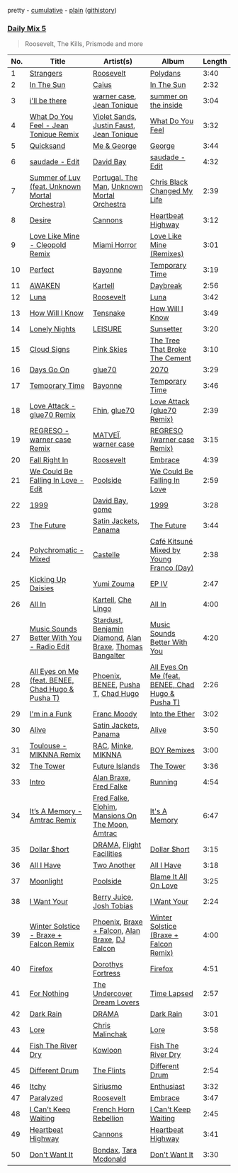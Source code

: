 pretty - [cumulative](/playlists/cumulative/Daily%20Mix%205.md) - [plain](/playlists/plain/37i9dQZF1E36TO0q54WsJv) ([githistory](https://github.githistory.xyz/vitokorn/spotify-playlist-archive/blob/master/playlists/plain/37i9dQZF1E36TO0q54WsJv))

### [Daily Mix 5](https://open.spotify.com/playlist/37i9dQZF1E36TO0q54WsJv)

> Roosevelt, The Kills, Prismode and more

| No. | Title | Artist(s) | Album | Length |
|---|---|---|---|---|
| 1 | [Strangers](https://open.spotify.com/track/6VS4OTcpylKl984tzFYC11) | [Roosevelt](https://open.spotify.com/artist/4AQrqVz6BYwy29iMxcGtx7) | [Polydans](https://open.spotify.com/album/4jsQ9yGCEyEjjQzcsICK2U) | 3:40 |
| 2 | [In The Sun](https://open.spotify.com/track/2oOsMm1b1DchtPDNEjLBcm) | [Caius](https://open.spotify.com/artist/4IQxLwHL2e8JRPQ1kbMuwi) | [In The Sun](https://open.spotify.com/album/6mY2Yfw2UaryA7F8KherNy) | 2:32 |
| 3 | [i'll be there](https://open.spotify.com/track/7tYRwRp2IS41nUQHW6UMuL) | [warner case](https://open.spotify.com/artist/106OuakzOxxbXTuigEEf01), [Jean Tonique](https://open.spotify.com/artist/6BVLQfvzlvlNZ43WjbFgbI) | [summer on the inside](https://open.spotify.com/album/1bkPNy0jxEKPG7nSTn5Saa) | 3:04 |
| 4 | [What Do You Feel - Jean Tonique Remix](https://open.spotify.com/track/4QEbcJ9BIiiFgch6so8IDt) | [Violet Sands](https://open.spotify.com/artist/2BgfmFeY6Pr3Eu5jgG1MT6), [Justin Faust](https://open.spotify.com/artist/3txM1X4je9gqlxE9IKqVsl), [Jean Tonique](https://open.spotify.com/artist/6BVLQfvzlvlNZ43WjbFgbI) | [What Do You Feel](https://open.spotify.com/album/7hJmP7xJHi6dOEmpyhzmSI) | 3:32 |
| 5 | [Quicksand](https://open.spotify.com/track/62rryUWfIksNhJ4CQkEehN) | [Me & George](https://open.spotify.com/artist/4VYA3yEmxcU2ElaVRPHGFv) | [George](https://open.spotify.com/album/25bwSrjGoIdinBG254QlB6) | 3:44 |
| 6 | [saudade - Edit](https://open.spotify.com/track/3ecmX9cdy5NKeoE4GwLoV3) | [David Bay](https://open.spotify.com/artist/5yHK7mClF5i8Jabk8IKISo) | [saudade - Edit](https://open.spotify.com/album/71QyRx58NvssqPyzBQq9B3) | 4:32 |
| 7 | [Summer of Luv (feat. Unknown Mortal Orchestra)](https://open.spotify.com/track/2PKbC4uFUY1tcBABpGZ8GQ) | [Portugal. The Man](https://open.spotify.com/artist/4kI8Ie27vjvonwaB2ePh8T), [Unknown Mortal Orchestra](https://open.spotify.com/artist/1LeVJ5GPeYDOVUjxx1y7Rp) | [Chris Black Changed My Life](https://open.spotify.com/album/6A7Q0GFiU2ckojqk5QsXWX) | 2:39 |
| 8 | [Desire](https://open.spotify.com/track/4Itmh4lyIIbIwxaNA7W1pi) | [Cannons](https://open.spotify.com/artist/7FtCyCJCJaxabYO7Uyda5B) | [Heartbeat Highway](https://open.spotify.com/album/1mBlpKV5enWAZdQxBqZ96r) | 3:12 |
| 9 | [Love Like Mine - Cleopold Remix](https://open.spotify.com/track/7d0VJeMvhtTwnm7h5qBzXo) | [Miami Horror](https://open.spotify.com/artist/0Z5pcmXDCKTrFWLnDChC37) | [Love Like Mine (Remixes)](https://open.spotify.com/album/7i87NP7K6Hlrfg80bmpjSs) | 3:01 |
| 10 | [Perfect](https://open.spotify.com/track/2bAZx1704rpD2K0Uhtzei0) | [Bayonne](https://open.spotify.com/artist/6BbqU3r1G2mwkRIfIbkCek) | [Temporary Time](https://open.spotify.com/album/7MubkMOdmjOhRF36dpVQNM) | 3:19 |
| 11 | [AWAKEN](https://open.spotify.com/track/0k1fodghuD7tnthBqLtzwk) | [Kartell](https://open.spotify.com/artist/3E4UsjXgFv2GdwshMkkJze) | [Daybreak](https://open.spotify.com/album/2fl52wlcdpihJq265RoeYq) | 2:56 |
| 12 | [Luna](https://open.spotify.com/track/37q95xoPlZZzzymKJmEFIB) | [Roosevelt](https://open.spotify.com/artist/4AQrqVz6BYwy29iMxcGtx7) | [Luna](https://open.spotify.com/album/25Bmht81AZbFSbNzHOgw8j) | 3:42 |
| 13 | [How Will I Know](https://open.spotify.com/track/5lTOYADoL5tJq6SZcqXRnw) | [Tensnake](https://open.spotify.com/artist/75nC6MXUalYZSOd7OfNkwq) | [How Will I Know](https://open.spotify.com/album/74Nkxj48PhowNWMxoIz9SH) | 3:49 |
| 14 | [Lonely Nights](https://open.spotify.com/track/1SJ7eKG6Ha5opLNxlXXvwa) | [LEISURE](https://open.spotify.com/artist/7b04D0yLktCUpvxQBhmG7R) | [Sunsetter](https://open.spotify.com/album/2jzhUfQcf0ypdVTs5eViUU) | 3:20 |
| 15 | [Cloud Signs](https://open.spotify.com/track/0982xNnzZyLjJ0JQdddXRD) | [Pink Skies](https://open.spotify.com/artist/52hSI2C4N5tiTqSRIvWfyV) | [The Tree That Broke The Cement](https://open.spotify.com/album/6Kqv9CThk8QdRUjs68xrY2) | 3:10 |
| 16 | [Days Go On](https://open.spotify.com/track/7qiFuN7C4ty1O8A7rEcZtR) | [glue70](https://open.spotify.com/artist/3AsWxxZTFPoCFxM1s8Lg1J) | [2070](https://open.spotify.com/album/775nPqtiKfQWKbJ38Tew60) | 3:29 |
| 17 | [Temporary Time](https://open.spotify.com/track/2qP8wMwiorjNITToBhgFna) | [Bayonne](https://open.spotify.com/artist/6BbqU3r1G2mwkRIfIbkCek) | [Temporary Time](https://open.spotify.com/album/35BEwr3ZgFkb89FF6EhL3Y) | 3:46 |
| 18 | [Love Attack - glue70 Remix](https://open.spotify.com/track/6eD9yDlq57sjGY8FFw6wB3) | [Fhin](https://open.spotify.com/artist/5bvwbAyrx6Yk8oLHqOnJ9p), [glue70](https://open.spotify.com/artist/3AsWxxZTFPoCFxM1s8Lg1J) | [Love Attack (glue70 Remix)](https://open.spotify.com/album/1TRg6nauHXePglAfIn0OzC) | 2:39 |
| 19 | [REGRESO - warner case Remix](https://open.spotify.com/track/3U7ZzaQjslHlHybw9jXQI8) | [MATVEÏ](https://open.spotify.com/artist/2c8JocB8eI6cCGaF5xGoT1), [warner case](https://open.spotify.com/artist/106OuakzOxxbXTuigEEf01) | [REGRESO (warner case Remix)](https://open.spotify.com/album/1sM6L8knIz2qufXE6wi9TD) | 3:15 |
| 20 | [Fall Right In](https://open.spotify.com/track/5NqxYiQuZFRIlhZmNVQEPX) | [Roosevelt](https://open.spotify.com/artist/4AQrqVz6BYwy29iMxcGtx7) | [Embrace](https://open.spotify.com/album/1JiflktVuDJ5OQkX6QFQRs) | 4:39 |
| 21 | [We Could Be Falling In Love - Edit](https://open.spotify.com/track/1GG5oCmzdmD2bNV67wwCsT) | [Poolside](https://open.spotify.com/artist/5szdY7KaSi7epwyffrbV8c) | [We Could Be Falling In Love](https://open.spotify.com/album/6EuHWsdfuK3DUzxyT36B7L) | 2:59 |
| 22 | [1999](https://open.spotify.com/track/5ABy6tQKNoAAZfwStB0DcS) | [David Bay](https://open.spotify.com/artist/5yHK7mClF5i8Jabk8IKISo), [gome](https://open.spotify.com/artist/2kXp8r42AOwb6s5GzdiukU) | [1999](https://open.spotify.com/album/3JBOKKRLPdZmUwLOydCBkT) | 3:28 |
| 23 | [The Future](https://open.spotify.com/track/6HXdL92qb3doVllJ5yChnd) | [Satin Jackets](https://open.spotify.com/artist/5Gn7NoCZvbVlGgtZMILRcv), [Panama](https://open.spotify.com/artist/3W9UldYu0xJcaOAw2SUTDI) | [The Future](https://open.spotify.com/album/6fx6KRK3aaWihej7lWLO5s) | 3:44 |
| 24 | [Polychromatic - Mixed](https://open.spotify.com/track/5EMGSwYXgQFlubvwdxP0K9) | [Castelle](https://open.spotify.com/artist/4EDL1aHoT46jRLUjubeVNM) | [Café Kitsuné Mixed by Young Franco (Day)](https://open.spotify.com/album/5i1BngTCStALybm8vtOFyN) | 2:38 |
| 25 | [Kicking Up Daisies](https://open.spotify.com/track/2Fwi7DTZAfOGE9ObLt2nSJ) | [Yumi Zouma](https://open.spotify.com/artist/4tPyCwWrsvZ8OKYl7QRavL) | [EP IV](https://open.spotify.com/album/1NBvOzOE6BDw0yCOyTUvIM) | 2:47 |
| 26 | [All In](https://open.spotify.com/track/4Ks8tQBpkf3mStOv6KDPDc) | [Kartell](https://open.spotify.com/artist/3E4UsjXgFv2GdwshMkkJze), [Che Lingo](https://open.spotify.com/artist/0xNKgWtSixAqcwJLM2c8ez) | [All In](https://open.spotify.com/album/31i76UJJxEFOkDpFVEvhcE) | 4:00 |
| 27 | [Music Sounds Better With You - Radio Edit](https://open.spotify.com/track/1mv4lh1rW1K6xhxhJmEezy) | [Stardust](https://open.spotify.com/artist/2w7IutHv5g4e8LumrwtjWR), [Benjamin Diamond](https://open.spotify.com/artist/2XOvFG8pp1XAV1V6ZJABim), [Alan Braxe](https://open.spotify.com/artist/24JRvbKfTcF2x7c2kCCJrW), [Thomas Bangalter](https://open.spotify.com/artist/41vv2Tj1knysv6MuFUmdwi) | [Music Sounds Better With You](https://open.spotify.com/album/7Kusf5plZjl76X5ARWJbNO) | 4:20 |
| 28 | [All Eyes on Me (feat. BENEE, Chad Hugo & Pusha T)](https://open.spotify.com/track/4r48NKo5H3NHpe5nmxDFvv) | [Phoenix](https://open.spotify.com/artist/1xU878Z1QtBldR7ru9owdU), [BENEE](https://open.spotify.com/artist/0Cp8WN4V8Tu4QJQwCN5Md4), [Pusha T](https://open.spotify.com/artist/0ONHkAv9pCAFxb0zJwDNTy), [Chad Hugo](https://open.spotify.com/artist/6HObKCGcJkXr84jyo0ZzPp) | [All Eyes On Me (feat. BENEE, Chad Hugo & Pusha T)](https://open.spotify.com/album/1WQFkEZ6ebRQ7ty6Ygbujl) | 2:26 |
| 29 | [I'm in a Funk](https://open.spotify.com/track/7HsyAQ0KK6DzSxHpyV0um5) | [Franc Moody](https://open.spotify.com/artist/10GT4yz8c6xjjnPGtGPI1l) | [Into the Ether](https://open.spotify.com/album/5O9uqsd52hAovfkyArK41d) | 3:02 |
| 30 | [Alive](https://open.spotify.com/track/4FwONW4SVwATjB6NzixQLA) | [Satin Jackets](https://open.spotify.com/artist/5Gn7NoCZvbVlGgtZMILRcv), [Panama](https://open.spotify.com/artist/3W9UldYu0xJcaOAw2SUTDI) | [Alive](https://open.spotify.com/album/4PsfJhxKRBk068ucj9qfxW) | 3:50 |
| 31 | [Toulouse - MIKNNA Remix](https://open.spotify.com/track/5NjIlwfmPvYATnNTBp0ucw) | [RAC](https://open.spotify.com/artist/4AGwPDdh1y8hochNzHy5HC), [Minke](https://open.spotify.com/artist/4fTWIwXX49PpfrhxBHfkkw), [MIKNNA](https://open.spotify.com/artist/53htGvuREf9YT5LYk5HEvb) | [BOY Remixes](https://open.spotify.com/album/1nfv6qm1Ocsgp8kfXa9MoT) | 3:00 |
| 32 | [The Tower](https://open.spotify.com/track/09eApSzdPkFadMVJ8LlA3D) | [Future Islands](https://open.spotify.com/artist/1WvvwcQx0tj6NdDhZZ2zZz) | [The Tower](https://open.spotify.com/album/47RludCGdkS9Um7g0emMUD) | 3:36 |
| 33 | [Intro](https://open.spotify.com/track/60hb5H9yL4P4SPz7lrTvUw) | [Alan Braxe](https://open.spotify.com/artist/24JRvbKfTcF2x7c2kCCJrW), [Fred Falke](https://open.spotify.com/artist/0AfNNw1LS2i9KW4icd7inD) | [Running](https://open.spotify.com/album/2OazLMNTr5Vf2YmetCJshL) | 4:54 |
| 34 | [It’s A Memory - Amtrac Remix](https://open.spotify.com/track/4Fhrz3ZV2f20CLen3pzJrx) | [Fred Falke](https://open.spotify.com/artist/0AfNNw1LS2i9KW4icd7inD), [Elohim](https://open.spotify.com/artist/4dae5ONh5OK2K5ihXwGUt1), [Mansions On The Moon](https://open.spotify.com/artist/1TUXttKjP2lfz1WzSqlrcM), [Amtrac](https://open.spotify.com/artist/3ifxHfYz2pqHku0bwx8H5J) | [It's A Memory](https://open.spotify.com/album/2pzQGHwBaHXrM0miakysQY) | 6:47 |
| 35 | [Dollar $hort](https://open.spotify.com/track/6UYLv08EVHZsmMP4SrgZVw) | [DRAMA](https://open.spotify.com/artist/7LvvNoUPwTZpgXDWBRrfHg), [Flight Facilities](https://open.spotify.com/artist/1lc8mnyGrCLtPhCoWjRxjM) | [Dollar $hort](https://open.spotify.com/album/5AlNt9tbo2tP4KcHP1xIcG) | 3:15 |
| 36 | [All I Have](https://open.spotify.com/track/24nTx2k2uKriqNbBDQu8p2) | [Two Another](https://open.spotify.com/artist/35RvGPQ1OxbEZknWyiaAcs) | [All I Have](https://open.spotify.com/album/08Upx8HtQ1vY97C2aRZpcg) | 3:18 |
| 37 | [Moonlight](https://open.spotify.com/track/7247b9TXNk5Au5hcpx8paP) | [Poolside](https://open.spotify.com/artist/5szdY7KaSi7epwyffrbV8c) | [Blame It All On Love](https://open.spotify.com/album/2NAh86oxJEBiOREIiCK9KW) | 3:25 |
| 38 | [I Want Your](https://open.spotify.com/track/2raRaIh59wWfFbSMRFZe37) | [Berry Juice](https://open.spotify.com/artist/2V5pNnEusCUalcRoeG9uOL), [Josh Tobias](https://open.spotify.com/artist/51baoJSjBSHXbpgLMRReCt) | [I Want Your](https://open.spotify.com/album/2ZZ4FD2jzaEG2SBKS7mQqI) | 2:24 |
| 39 | [Winter Solstice - Braxe + Falcon Remix](https://open.spotify.com/track/5Wa4A6bu00160DzJWdyiC7) | [Phoenix](https://open.spotify.com/artist/1xU878Z1QtBldR7ru9owdU), [Braxe + Falcon](https://open.spotify.com/artist/10sZHUBkoiCLucz4bbCEBA), [Alan Braxe](https://open.spotify.com/artist/24JRvbKfTcF2x7c2kCCJrW), [DJ Falcon](https://open.spotify.com/artist/7mLoDOOVW8VlPUTii10xH5) | [Winter Solstice (Braxe + Falcon Remix)](https://open.spotify.com/album/7ivaa2qMMkk1RfF1TDkcYz) | 4:00 |
| 40 | [Firefox](https://open.spotify.com/track/3F6eLrcC8Yv0vXC7VGSvyv) | [Dorothys Fortress](https://open.spotify.com/artist/6VLxD1WKg1ykIzBC9nuDAN) | [Firefox](https://open.spotify.com/album/1DQymNbh75ao1DRCT4Juoe) | 4:51 |
| 41 | [For Nothing](https://open.spotify.com/track/6uu7hTgI4v2Oyk7NKhkjB4) | [The Undercover Dream Lovers](https://open.spotify.com/artist/4D42J3IJpcTm3zxzmZ7TCV) | [Time Lapsed](https://open.spotify.com/album/2rzaUdlBmCJt9f5KjT2HDE) | 2:57 |
| 42 | [Dark Rain](https://open.spotify.com/track/6nFeqs4DACn0ldbumEshsg) | [DRAMA](https://open.spotify.com/artist/7LvvNoUPwTZpgXDWBRrfHg) | [Dark Rain](https://open.spotify.com/album/0qAXFwj59i4PcQyyYMiPP5) | 3:01 |
| 43 | [Lore](https://open.spotify.com/track/2sSAxZcas5gUhYBylKqAlQ) | [Chris Malinchak](https://open.spotify.com/artist/5UVzX8pQe6bb5ueNdfViih) | [Lore](https://open.spotify.com/album/2wclYrVg50ra4Pr5kX2kFg) | 3:58 |
| 44 | [Fish The River Dry](https://open.spotify.com/track/1nEsQCiC69GIY3IkPZPtVR) | [Kowloon](https://open.spotify.com/artist/4VQqGf7U3RUspgTsprypWE) | [Fish The River Dry](https://open.spotify.com/album/7aJGSlDMQsK3MQBN5XletD) | 3:24 |
| 45 | [Different Drum](https://open.spotify.com/track/7ixjJgJcRwtI7XYVbB1fGH) | [The Flints](https://open.spotify.com/artist/4yJmzmjRodRbsqgOVpHD1v) | [Different Drum](https://open.spotify.com/album/1N7sZ13GZzKuSeXQKybylH) | 2:54 |
| 46 | [Itchy](https://open.spotify.com/track/5jq7WS29DZKVj5HHcWs0lN) | [Siriusmo](https://open.spotify.com/artist/22680B8sUdq6bL6nQaJfwg) | [Enthusiast](https://open.spotify.com/album/2akd3XFn4sumeosvQ4z2ND) | 3:32 |
| 47 | [Paralyzed](https://open.spotify.com/track/0SEc0MKFrJTDyzImCHaGOA) | [Roosevelt](https://open.spotify.com/artist/4AQrqVz6BYwy29iMxcGtx7) | [Embrace](https://open.spotify.com/album/1JiflktVuDJ5OQkX6QFQRs) | 3:47 |
| 48 | [I Can't Keep Waiting](https://open.spotify.com/track/0jnnnLMHxtZJ0PAnWJEBvb) | [French Horn Rebellion](https://open.spotify.com/artist/6G5wDM1Vmsscql7qRtcLH0) | [I Can't Keep Waiting](https://open.spotify.com/album/1p33wEZ50oqHl194jP8V9m) | 2:45 |
| 49 | [Heartbeat Highway](https://open.spotify.com/track/2YbJ0qJ5uqOPfLGvqMLkaK) | [Cannons](https://open.spotify.com/artist/7FtCyCJCJaxabYO7Uyda5B) | [Heartbeat Highway](https://open.spotify.com/album/1mBlpKV5enWAZdQxBqZ96r) | 3:41 |
| 50 | [Don't Want It](https://open.spotify.com/track/5loMzwUxJ1onedrkd3sfwJ) | [Bondax](https://open.spotify.com/artist/4qobOrZpdUri80gScwsHfs), [Tara Mcdonald](https://open.spotify.com/artist/2yWER4vAftcZCFPc7ednct) | [Don't Want It](https://open.spotify.com/album/3Jgkx8VYZP4kx7hDcE9oC0) | 3:30 |